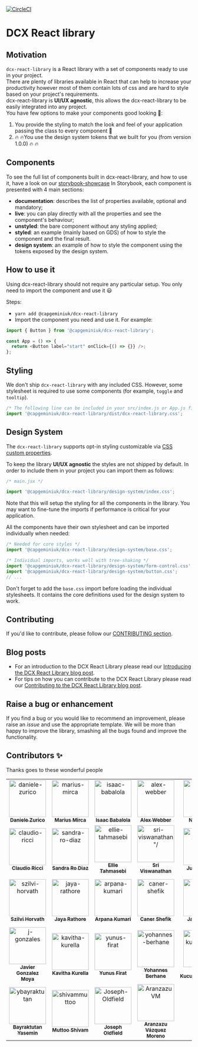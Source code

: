 [![CircleCI](https://circleci.com/gh/Capgemini/dcx-react-library.svg?style=svg&circle-token=c05d3eb49441c9985f5424f28f788f1a31556503)](LINK)

# DCX React library

## Motivation

`dcx-react-library` is a React library with a set of components ready to use in your project.  
There are plenty of libraries available in React that can help to increase your productivity however most of them contain lots of css and are hard to style based on your project's requirements.  
dcx-react-library is **UI/UX agnostic**, this allows the dcx-react-library to be easily integrated into any project.  
You have few options to make your components good looking :lipstick::

1. You provide the styling to match the look and feel of your application passing the class to every component :construction_worker:
2. :fire: :fire:You use the design system tokens that we built for you (from version 1.0.0) :fire: :fire:

## Components

To see the full list of components built in dcx-react-library, and how to use it, have a look on our [storybook-showcase](https://main--6069a6f47f4b9f002171f8e1.chromatic.com)
In Storybook, each component is presented with 4 main sections:

- **documentation**: describes the list of properties available, optional and mandatory;
- **live**: you can play directly with all the properties and see the component's behaviour;
- **unstyled**: the bare component without any styling applied;
- **styled**: an example (mainly based on GDS) of how to style the component and the final result.
- **design system**: an example of how to style the component using the tokens exposed by the design system.

## How to use it

Using dcx-react-library should not require any particular setup. You only need to import the component and use it :smiley:

Steps:

- `yarn add @capgeminiuk/dcx-react-library`
- Import the component you need and use it. For example:

```js
import { Button } from '@capgeminiuk/dcx-react-library';

const App = () => {
  return <Button label="start" onClick={() => {}} />;
};
```

## Styling

We don't ship `dcx-react-library` with any included CSS. However, some stylesheet is required to use some components (for example, `toggle` and `tooltip`).

```js
/* The following line can be included in your src/index.js or App.js file */
import '@capgeminiuk/dcx-react-library/dist/dcx-react-library.css';
```

## Design System

The `dcx-react-library` supports opt-in styling customizable via [CSS custom properties](https://developer.mozilla.org/en-US/docs/Web/CSS/Using_CSS_custom_properties).

To keep the library **UI/UX agnostic** the styles are not shipped by default. In order to include them in your project you can import them as follows:

```jsx
/* main.jsx */

import '@capgeminiuk/dcx-react-library/design-system/index.css';
```

Note that this will setup the styling for all the components in the library. You may want to fine-tune the imports if performance is critical for your application.

All the components have their own stylesheet and can be imported individually when needed:

```jsx
/* Needed for core styles */
import '@capgeminiuk/dcx-react-library/design-system/base.css';

/* Individual imports, works well with tree-shaking */
import '@capgeminiuk/dcx-react-library/design-system/form-control.css';
import '@capgeminiuk/dcx-react-library/design-system/button.css';
// ...
```

Don't forget to add the `base.css` import before loading the individual stylesheets. It contains the core definitions used for the design system to work.

## Contributing

If you'd like to contribute, please follow our [CONTRIBUTING section](https://github.com/Capgemini/dcx-react-library/blob/main/CONTRIBUTING.md).

## Blog posts

- For an introduction to the DCX React Library please read our [Introducing the DCX React Library blog post](https://capgemini.github.io/development/dcx-react-library/).
- For tips on how you can contribute to the DCX React Library please read our [Contributing to the DCX React Library blog post](https://capgemini.github.io/development/contributing-to-dcx-react-library/).

## Raise a bug or enhancement

If you find a bug or you would like to recommend an improvement, please raise an _issue_ and use the appropriate template. We will be more than happy to improve the library, smashing all the bugs found and improve the functionality.

## Contributors ✨

Thanks goes to these wonderful people

<table>
  <tr>
    <td align="center">
      <a href="https://github.com/daniele-zurico">
        <img src="https://avatars.githubusercontent.com/u/3193095?v=4" width="100px;" alt="daniele-zurico"/>
        <br />
        <sub><b>Daniele Zurico</b></sub>
      </a>
    </td>
    <td align="center">
      <a href="https://github.com/cg-mmirca">
        <img src="https://avatars.githubusercontent.com/u/92944005?v=4" width="100px;" alt="marius-mirca"/>
        <br />
        <sub><b>Marius Mirca</b></sub>
      </a>
    </td>
    <td align="center">
      <a href="https://github.com/Ibabalola">
        <img src="https://avatars.githubusercontent.com/u/11960286?v=4" width="100px;" alt="isaac-babalola"/>
        <br />
        <sub><b>Isaac Babalola</b></sub>
      </a>
    </td>
    <td align="center">
      <a href="https://github.com/alexwbbr">
        <img src="https://avatars.githubusercontent.com/u/12614684?v=4" width="100px;" alt="alex-webber"/>
        <br />
        <sub><b>Alex Webber</b></sub>
      </a>
    </td>
    <td align="center">
      <a href="https://github.com/nikkialgar">
        <img src="https://avatars.githubusercontent.com/u/229638?v=4" width="100px;" alt="nikki-algar"/>
        <br />
        <sub><b>Nikki Algar</b></sub>
      </a>
    </td>
    <td align="center">
      <a href="https://github.com/nikusharmadcx">
        <img src="https://avatars.githubusercontent.com/u/85119492?v=4" width="100px;" alt="niku-sharma"/>
        <br />
        <sub><b>Niku Sharma</b></sub>
      </a>
    </td>
  </tr>
  <tr>
    <td align="center">
      <a href="https://github.com/ClaudioRicciCG">
        <img src="https://avatars.githubusercontent.com/u/77390776?v=4" width="100px;" alt="claudio-ricci"/>
        <br />
        <sub><b>Claudio Ricci</b></sub>
      </a>
    </td>
    <td align="center">
      <a href="https://github.com/SandraRoDiaz">
        <img src="https://avatars.githubusercontent.com/u/68821446?v=4" width="100px;" alt="sandra-ro-diaz"/>
        <br />
        <sub><b>Sandra Ro Diaz</b></sub>
      </a>
    </td>
    <td align="center">
      <a href="https://github.com/ellietms">
        <img src="https://avatars.githubusercontent.com/u/59767576?v=4" width="100px;" alt="ellie-tahmasebi"/>
        <br />
        <sub><b>Ellie Tahmasebi</b></sub>
      </a>
    </td>
    <td align="center">
      <a href="https://github.com/sri-viswanathan">
        <img src="https://avatars.githubusercontent.com/u/27343753?v=4" width="100px;" alt=sri-viswanathan"/>
        <br />
        <sub><b>Sri Viswanathan</b></sub>
      </a>
    </td>
    <td align="center">
      <a href="https://github.com/cg-julian-taylor">
        <img src="https://avatars.githubusercontent.com/u/107050226?v=4" width="100px;" alt=julian-taylor"/>
        <br />
        <sub><b>Julian Taylor</b></sub>
      </a>
    </td>
    <td align="center">
      <a href="https://github.com/SergioBanderaGarcia">
        <img src="https://avatars.githubusercontent.com/u/113599747?v=4" width="100px;" alt=sergio-bandera-garcia"/>
        <br />
        <sub><b>Sergio Bandera Garcia</b></sub>
      </a>
    </td>
  </tr>
  <tr>
  <td align="center">
    <a href="https://github.com/szilvihorvath">
      <img src="https://avatars.githubusercontent.com/u/50360435?v=4" width="100px;" alt="szilvi-horvath"/>
      <br />
      <sub><b>Szilvi Horvath</b></sub>
    </a>
  </td>
    <td align="center">
      <a href="https://github.com/Jaya-Rathore">
        <img src="https://avatars.githubusercontent.com/u/119496797?v=4" width="100px;" alt="jaya-rathore"/>
        <br />
        <sub><b>Jaya Rathore</b></sub>
      </a>
    </td>
    <td align="center">
      <a href="https://github.com/arpakuma">
        <img src="https://avatars.githubusercontent.com/u/128031818?v=4" width="100px;" alt="arpana-kumari"/>
        <br />
        <sub><b>Arpana Kumari</b></sub>
      </a>
    </td>
    <td align="center">
      <a href="https://github.com/CanerShefik">
        <img src="https://avatars.githubusercontent.com/u/24546769?v=4" width="100px;" alt="caner-shefik"/>
        <br />
        <sub><b>Caner Shefik</b></sub>
      </a>
    </td>
    <td align="center">
      <a href="https://github.com/JadhavJeet">
        <img src="https://avatars.githubusercontent.com/u/100856152?v=4" width="100px;" alt="jadhav-jeet"/>
        <br />
        <sub><b>Jadhav Jeet</b></sub>
      </a>
    </td>
    <td align="center">
      <a href="https://github.com/SOUNDAR-A">
        <img src="https://avatars.githubusercontent.com/u/24546769?v=4" width="100px;" alt="soundar-arumugam"/>
        <br />
        <sub><b>Soundar Arumugam</b></sub>
      </a>
    </td>
  </tr>
  <tr>
    <td align="center">
      <a href="https://github.com/jgonza16">
        <img src="https://avatars.githubusercontent.com/u/93665374?v=4" width="100px;" alt="j-gonzales"/>
        <br />
        <sub><b>Javier Gonzalez Moya</b></sub>
      </a>
    </td>
    <td align="center">
      <a href="https://github.com/KavithaKurella">
        <img src="https://avatars.githubusercontent.com/u/122851121?v=4" width="100px;" alt="kavitha-kurella"/>
        <br />
        <sub><b>Kavitha Kurella</b></sub>
      </a>
    </td>
    <td align="center">
      <a href="https://github.com/yunusfirat">
        <img src="https://avatars.githubusercontent.com/u/38798014?v=4" width="100px;" alt="yunus-firat"/>
        <br />
        <sub><b>Yunus Firat</b></sub>
      </a>
    </td>
    <td align="center">
      <a href="https://github.com/byohannes">
        <img src="https://avatars.githubusercontent.com/u/42332389?v=4" width="100px;" alt="yohannes-berhane"/>
        <br />
        <sub><b>Yohannes Berhane</b></sub>
      </a>
    </td>
    <td align="center">
      <a href="https://github.com/Ahmet-K">
        <img src="https://avatars.githubusercontent.com/u/45479018?v=4" width="100px;" alt="ahmet-kucukibrahimoglu"/>
        <br />
        <sub><b>Ahmet Kucukibrahimoglu</b></sub>
      </a>
    </td>
    <td align="center">
      <a href="https://github.com/aismaelcap">
        <img src="https://avatars.githubusercontent.com/u/121889403?v=4" width="100px;" alt="ismael-akhtaab"/>
        <br />
        <sub><b>Ismael Akhtaab</b></sub>
      </a>
    </td>
  </tr>
  <tr>
    <td align="center">
      <a href="https://github.com/ybayraktutan">
        <img src="https://avatars.githubusercontent.com/u/74928622?v=4" width="100px;" alt="ybayraktutan"/>
        <br />
        <sub><b>Bayraktutan Yasemin</b></sub>
      </a>
    </td>
    <td align="center">
      <a href="https://github.com/shivammuttoo">
        <img src="https://avatars.githubusercontent.com/u/5648449?v=4" width="100px;" alt="shivammuttoo"/>
        <br />
        <sub><b>Muttoo Shivam</b></sub>
      </a>
    </td>
    <td align="center">
      <a href="https://github.com/josepholdfield">
        <img src="https://avatars.githubusercontent.com/u/48091537?v=4" width="100px;" alt="Joseph-Oldfield"/>
        <br />
        <sub><b>Joseph Oldfield</b></sub>
      </a>
    </td>
    <td align="center">
      <a href="https://github.com/AranzazuVM">
        <img src="https://avatars.githubusercontent.com/u/148540415?v=4" width="100px;" alt="AranzazuVM"/>
        <br />
        <sub><b>Aranzazu Vázquez Moreno</b></sub>
      </a>
    </td>
  </tr>
</table>
